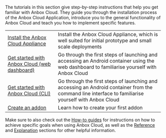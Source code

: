 The tutorials in this section give step-by-step instructions that help you get familiar with Anbox Cloud. They guide you through the installation process of the Anbox Cloud Application, introduce you to the general functionality of Anbox Cloud and teach you how to implement specific features.

|  |  |
|--|--|
| [Install the Anbox Cloud Appliance](https://discourse.ubuntu.com/t/install-appliance/22681) | Install the Anbox Cloud Appliance, which is well suited for initial prototype and small scale deployments |
| [Get started with Anbox Cloud (web dashboard)](https://discourse.ubuntu.com/t/getting-started-with-anbox-cloud-web-dashboard/24958) | Go through the first steps of launching and accessing an Android container using the web dashboard to familiarise yourself with Anbox Cloud |
| [Get started with Anbox Cloud (CLI)](https://discourse.ubuntu.com/t/getting-started/17756) | Go through the first steps of launching and accessing an Android container from the command line interface to familiarise yourself with Anbox Cloud |
| [Create an addon](https://discourse.ubuntu.com/t/creating-an-addon/25284) | Learn how to create your first addon

Make sure to also check out the [How-to guides](https://discourse.ubuntu.com/t/how-to-guides/28827) for instructions on how to achieve specific goals when using Anbox Cloud, as well as the [Reference](https://discourse.ubuntu.com/t/reference/28828) and [Explanation](https://discourse.ubuntu.com/t/explanation/28829) sections for other helpful information.
